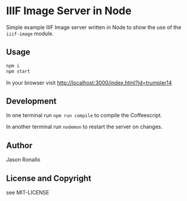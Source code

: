 # IIIF Image Server in Node

Simple example IIIF Image server written in Node to show the use of the `iiif-image` module.

## Usage

```sh
npm i
npm start
```

In your browser visit <http://localhost:3000/index.html?id=trumpler14>

## Development

In one terminal run `npm run compile` to compile the Coffeescript.

In another terminal run `nodemon` to restart the server on changes.

## Author

Jason Ronallo

## License and Copyright

see MIT-LICENSE
